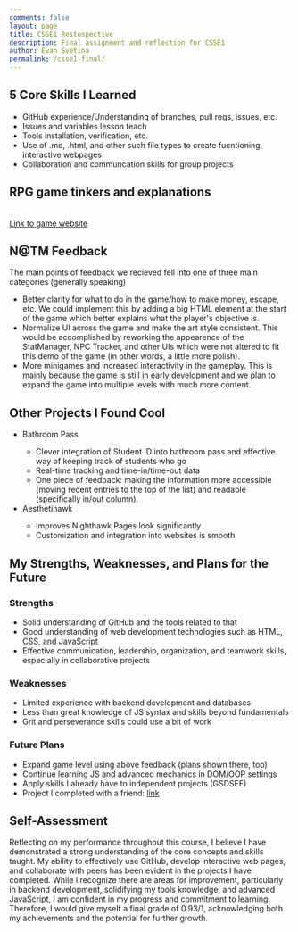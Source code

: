 ```yaml
---
comments: false
layout: page
title: CSSE1 Restospective
description: Final assignment and reflection for CSSE1
author: Evan Svetina
permalink: /csse1-final/
---
```

<h2>5 Core Skills I Learned</h2>
<ul>
    <li>GitHub experience/Understanding of branches, pull reqs, issues, etc.</li>
    <li>Issues and variables lesson teach</li>
    <li>Tools installation, verification, etc.</li>
    <li>Use of .md, .html, and other such file types to create fucntioning, interactive webpages</li>
    <li>Collaboration and communcation skills for group projects</li>
</ul>
<h2>RPG game tinkers and explanations</h2>
<br><a href="https://evansvetina.github.io/discordBasementSimulator/">Link to game website</a><br>
<h2>N@TM Feedback</h2>
The main points of feedback we recieved fell into one of three main categories (generally speaking)
<ul>
    <li>Better clarity for what to do in the game/how to make money, escape, etc. We could implement this by adding a big HTML element at the start of the game which better explains what the player's objective is.</li>
    <li>Normalize UI across the game and make the art style consistent. This would be accomplished by reworking the appearence of the StatManager, NPC Tracker, and other UIs which were not altered to fit this demo of the game (in other words, a little more polish).</li>
    <li>More minigames and increased interactivity in the gameplay. This is mainly because the game is still in early development and we plan to expand the game into multiple levels with much more content.</li>
</ul>
<h2>Other Projects I Found Cool</h2>
<ul>
    <li>Bathroom Pass</li>
    <ul>
        <li>Clever integration of Student ID into bathroom pass and effective way of keeping track of students who go</li>
        <li>Real-time tracking and time-in/time-out data</li>
        <li>One piece of feedback: making the information more accessible (moving recent entries to the top of the list) and readable (specifically in/out column).</li>
    </ul>
    <li>Aesthetihawk</li>
    <ul>
        <li>Improves Nighthawk Pages look significantly</li>
        <li>Customization and integration into websites is smooth</li>
    </ul>
</ul>
<h2>My Strengths, Weaknesses, and Plans for the Future</h2>
<h3>Strengths</h3>
<ul>
    <li>Solid understanding of GitHub and the tools related to that</li>
    <li>Good understanding of web development technologies such as HTML, CSS, and JavaScript</li>
    <li>Effective communication, leadership, organization, and teamwork skills, especially in collaborative projects</li>
</ul>
<h3>Weaknesses</h3>
<ul>
    <li>Limited experience with backend development and databases</li>
    <li>Less than great knowledge of JS syntax and skills beyond fundamentals</li>
    <li>Grit and perseverance skills could use a bit of work</li>
</ul>
<h3>Future Plans</h3>
<ul>
    <li>Expand game level using above feedback (plans shown there, too)</li>
    <li>Continue learning JS and advanced mechanics in DOM/OOP settings</li>
    <li>Apply skills I already have to independent projects (GSDSEF)</li>
    <li>Project I completed with a friend: <a href="https://github.com/Nikhile22427/ISEF">link</a></li>
</ul>
<h2>Self-Assessment</h2>
<p>Reflecting on my performance throughout this course, I believe I have demonstrated a strong understanding of the core concepts and skills taught. My ability to effectively use GitHub, develop interactive web pages, and collaborate with peers has been evident in the projects I have completed. While I recognize there are areas for improvement, particularly in backend development, solidifying my tools knowledge, and advanced JavaScript, I am confident in my progress and commitment to learning. Therefore, I would give myself a final grade of 0.93/1, acknowledging both my achievements and the potential for further growth.</p>